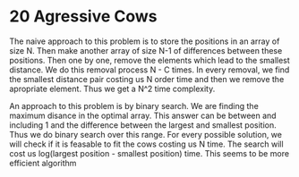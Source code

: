 # 20 Agressive Cows

The naive approach to this problem is to store the positions in an array of size N. Then make another array of size N-1 of differences between these positions. Then one by one, remove the elements which lead to the smallest distance. We do this removal process N - C times. In every removal, we find the smallest distance pair costing us N order time and then we remove the apropriate element. Thus we get a N^2 time complexity.

An approach to this problem is by binary search. We are finding the maximum disance in the optimal array. This answer can be between and including 1 and the difference between the largest and smallest position. Thus we do binary search over this range. For every possible solution, we will check if it is feasable to fit the cows costing us N time. The search will cost us log(largest position - smallest position) time. This seems to be more efficient algorithm

